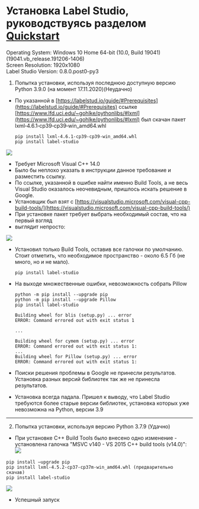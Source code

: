 
# Установка Label Studio, руководствуясь разделом [Quickstart](https://labelstud.io/guide/#Quickstart)

Operating System: Windows 10 Home 64-bit (10.0, Build 19041) (19041.vb_release.191206-1406)  
Screen Resolution: 1920x1080  
Label Studio Version: 0.8.0.post0-py3




1. Попытка установки, используя последнюю доступную версию Python 3.9.0 (на момент 17.11.2020)(Неудачно)
    
* По указанной в [https://labelstud.io/guide/#Prerequisites](https://labelstud.io/guide/#Prerequisites) ссылке [https://www.lfd.uci.edu/~gohlke/pythonlibs/#lxml](https://www.lfd.uci.edu/~gohlke/pythonlibs/#lxml) был скачан пакет lxml‑4.6.1‑cp39‑cp39‑win_amd64.whl
	```
	pip install lxml‑4.6.1‑cp39‑cp39‑win_amd64.whl
	pip install label-studio
	```

![](https://lh4.googleusercontent.com/VGnPlKOtTRnGqSmbaN4epYKsYVnId07UkLd29155Nr0W2SZrkieZ2f6jr6mUteyryo5gmHbBafoetSYQH4wLk0KbdbPNdnHCoSmSCr4QJEwt9afn1XTkcVXXqjlePSdvtYhGUTgy)

  

* Требует Microsoft Visual C++ 14.0  
* Было бы неплохо указать в инструкции данное требование и разместить ссылку.
* По ссылке, указанной в ошибке найти именно Build Tools, а не весь Visual Studio оказалось неочевидным, пришлось искать решение в Google.
* Установщик был взят с [https://visualstudio.microsoft.com/visual-cpp-build-tools/](https://visualstudio.microsoft.com/visual-cpp-build-tools/)
* При установке пакет требует выбрать необходимый состав, что на первый взгляд
* выглядит непросто:

![](https://lh6.googleusercontent.com/p3VtUVtdD2sp-l-vwJph8DsWjl7kbx6LjfJhzsmemO2zP3shtPNrStoxk2Z7bMDqUriT2caKSS-zwpthiqGyvMxDYsnHiiTazicRuEA8FGiXXzVsbiVmLJm0h7g6fPx-Yn-Xh8ym)

* Установил только Build Tools, оставив все галочки по умолчанию. Стоит отметить, что необходимое пространство - около 6.5 Гб (не много, но и не мало).
	```
	pip install label-studio
	```

* На выходе множественные ошибки, невозможность собрать Pillow
	```
	python -m pip install --upgrade pip
	python -m pip install --upgrade Pillow
	pip install label-studio
	```
  
	```
	Building wheel for blis (setup.py) ... error
	ERROR: Command errored out with exit status 1

	...

	Building wheel for cymem (setup.py) ... error
	ERROR: Command errored out with exit status 1:
	...
	Building wheel for Pillow (setup.py) ... error
	ERROR: Command errored out with exit status 1:
	```

* Поиски решения проблемы в Google не принесли результатов. Установка разных версий библиотек так же не принесла результатов.

* Установка всегда падала. Пришел к выводу, что Label Studio требуются более старые версии библиотек, установка которых уже невозможна на Python, версии 3.9

---

2. Попытка установки, используя версию Python 3.7.9 (Удачно)

* При установке C++ Build Tools было внесено одно изменение - установлена галочка "MSVC v140 - VS 2015 C++ build tools (v14.0)":
![](https://drive.google.com/uc?export=download&id=17-X6dx3c0JEX7_y3kV6dpBwnKsyc2xbk)

```
pip install —upgrade pip
pip install lxml‑4.5.2‑cp37‑cp37m‑win_amd64.whl (предварительно скачав)
pip install label-studio
```
![](https://drive.google.com/uc?export=download&id=1C43DRxc3YCl7WUesqbTQZeUayCws1Ya-)

* Успешный запуск

